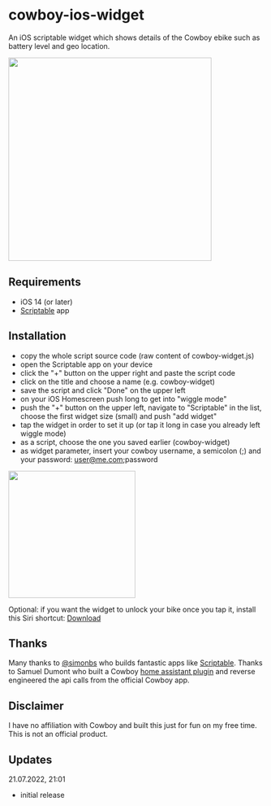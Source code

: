 # cowboy-ios-widget
An iOS scriptable widget which shows details of the Cowboy ebike such as battery level and geo location.

<img src="https://user-images.githubusercontent.com/9810829/180291307-ae173ea8-d6d9-42c7-94ad-3c3ec86f70ee.jpg" width="400"/>

## Requirements

- iOS 14 (or later)
- [Scriptable](https://apps.apple.com/us/app/scriptable/id1405459188) app

## Installation
- copy the whole script source code (raw content of cowboy-widget.js)
- open the Scriptable app on your device
- click the "+" button on the upper right and paste the script code
- click on the title and choose a name (e.g. cowboy-widget)
- save the script and click "Done" on the upper left
- on your iOS Homescreen push long to get into "wiggle mode"
- push the "+" button on the upper left, navigate to "Scriptable" in the list, choose the first widget size (small) and push "add widget"
- tap the widget in order to set it up (or tap it long in case you already left wiggle mode)
- as a script, choose the one you saved earlier (cowboy-widget)
- as widget parameter, insert your cowboy username, a semicolon (;) and your password: user@me.com;password

<img src="https://user-images.githubusercontent.com/9810829/180295049-4c534882-2ee4-41ec-a5f5-a2337d0929f6.jpg" width="250"/>

Optional: if you want the widget to unlock your bike once you tap it, install this Siri shortcut: [Download](https://www.icloud.com/shortcuts/bef3979a8c3a4672aee88ca545f7c81b)

## Thanks
Many thanks to [@simonbs](https://twitter.com/simonbs) who builds fantastic apps like [Scriptable](https://scriptable.app). Thanks to Samuel Dumont who built a Cowboy [home assistant plugin](https://gitlab.com/samueldumont/python-cowboy-bike) and reverse engineered the api calls from the official Cowboy app.

## Disclaimer
I have no affiliation with Cowboy and built this just for fun on my free time. This is not an official product.

## Updates
21.07.2022, 21:01
- initial release
